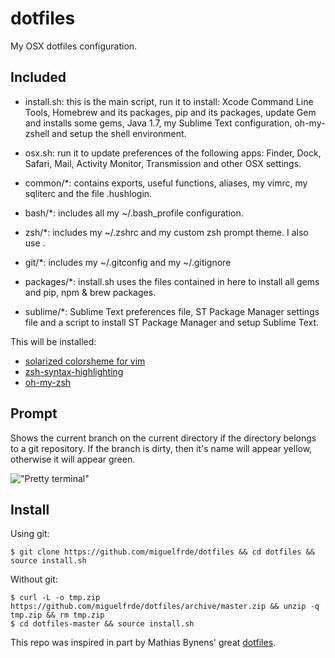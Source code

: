 dotfiles
========

My OSX dotfiles configuration.

Included
--------

- install.sh: this is the main script, run it to install: Xcode Command Line Tools, Homebrew and its packages, pip and its packages, update Gem and installs some gems, Java 1.7, my Sublime Text configuration, oh-my-zshell and setup the shell environment.

- osx.sh: run it to update preferences of the following apps: Finder, Dock, Safari, Mail, Activity Monitor, Transmission and other OSX settings.

- common/*: contains exports, useful functions, aliases, my vimrc, my sqliterc and the file .hushlogin.

- bash/*: includes all my ~/.bash_profile configuration.

- zsh/*: includes my ~/.zshrc and my custom zsh prompt theme. I also use .

- git/*: includes my ~/.gitconfig and my ~/.gitignore

- packages/*: install.sh uses the files contained in here to install all gems and pip, npm & brew packages.

- sublime/*: Sublime Text preferences file, ST Package Manager settings file and a script to install ST Package Manager and setup Sublime Text.

This will be installed:

- [solarized colorsheme for vim](https://github.com/altercation/vim-colors-solarized)
- [zsh-syntax-highlighting](https://github.com/zsh-users/zsh-syntax-highlighting)
- [oh-my-zsh](https://github.com/robbyrussell/oh-my-zsh)

Prompt
------

Shows the current branch on the current directory if the directory belongs to a git repository. If the branch is dirty, then it's name will appear yellow, otherwise it will appear green.

!["Pretty terminal"](https://dl.dropboxusercontent.com/u/17055504/prompt.png)

Install
-------

Using git:

```
$ git clone https://github.com/miguelfrde/dotfiles && cd dotfiles && source install.sh
```

Without git:

```
$ curl -L -o tmp.zip https://github.com/miguelfrde/dotfiles/archive/master.zip && unzip -q tmp.zip && rm tmp.zip
$ cd dotfiles-master && source install.sh
```

This repo was inspired in part by Mathias Bynens' great [dotfiles](https://github.com/mathiasbynens/dotfiles).
